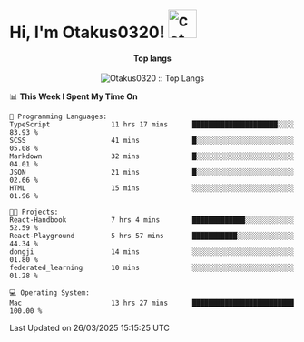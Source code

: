 <h1> Hi, I'm Otakus0320! <img src="https://media.giphy.com/media/mGcNjsfWAjY5AEZNw6/giphy.gif" width="50" alt="cat"></h1>

<h4 align="center">Top langs</h4>

<p align="center"><img src="https://github-readme-stats.vercel.app/api/top-langs/?username=Otakus0320&langs_count=10&theme=tokyonight&layout=compact&timestamp={{random_number}}" alt="Otakus0320 :: Top Langs" /></p>

<!--START_SECTION:waka-->
📊 **This Week I Spent My Time On** 

```text
💬 Programming Languages: 
TypeScript               11 hrs 17 mins      █████████████████████░░░░   83.93 % 
SCSS                     41 mins             █░░░░░░░░░░░░░░░░░░░░░░░░   05.08 % 
Markdown                 32 mins             █░░░░░░░░░░░░░░░░░░░░░░░░   04.01 % 
JSON                     21 mins             █░░░░░░░░░░░░░░░░░░░░░░░░   02.66 % 
HTML                     15 mins             ░░░░░░░░░░░░░░░░░░░░░░░░░   01.96 % 

🐱‍💻 Projects: 
React-Handbook           7 hrs 4 mins        █████████████░░░░░░░░░░░░   52.59 % 
React-Playground         5 hrs 57 mins       ███████████░░░░░░░░░░░░░░   44.34 % 
dongji                   14 mins             ░░░░░░░░░░░░░░░░░░░░░░░░░   01.80 % 
federated_learning       10 mins             ░░░░░░░░░░░░░░░░░░░░░░░░░   01.28 % 

💻 Operating System: 
Mac                      13 hrs 27 mins      █████████████████████████   100.00 % 
```


 Last Updated on 26/03/2025 15:15:25 UTC
<!--END_SECTION:waka-->
